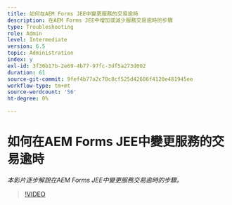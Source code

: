 ```yaml
---
title: 如何在AEM Forms JEE中變更服務的交易逾時
description: 在AEM Forms JEE中增加或減少服務交易逾時的步驟
type: Troubleshooting
role: Admin
level: Intermediate
version: 6.5
topic: Administration
index: y
exl-id: 3f30b17b-2e69-4b77-97fc-3df5a273d002
duration: 61
source-git-commit: 9fef4b77a2c70c8cf525d42686f4120e481945ee
workflow-type: tm+mt
source-wordcount: '56'
ht-degree: 0%

---
```


# 如何在AEM Forms JEE中變更服務的交易逾時

*本影片逐步解說在AEM Forms JEE中變更服務交易逾時的步驟。*

>[!VIDEO](https://video.tv.adobe.com/v/335495?quality=12&learn=on)
